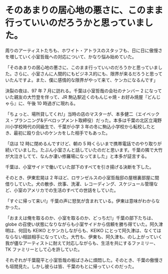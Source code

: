 # そのあまりの居心地の悪さに、このまま行っていいのだろうかと思っていました。

周りのアーティストたちも、ホワイト・アトラスのスタッフも、日に日に傲慢さを増していく小室哲哉への対応について、かなり悩み始めていた。

「そのあまりの居心地の悪さに、このまま行っていいのだろうかと思っていました。さらに、小室さんに人間的にもビジネス的にも、限界が来るだろうと思っていたんですよ。また、僕に感情的な限界がやって来て、ケンカになるんです」

決裂の夜は、97 年 7 月に訪れる。千葉は小室哲哉の会社のナンバー 2 になっていた親友の大竹登を伴って、JR 駒込駅近くのもんじゃ焼・お好み焼屋『どんじゃら』に、午後 10 時過ぎに現れる。

「ちょっと、場所貸してくれ!」当時の店のマスターが、本多健二（エイベックス・プランニング&デベロップメント取締役）だった。本多は千葉の北区立滝野川小学校時代の同級生で、千葉が小学 3 年の冬に駒込小学校から転校したとき、最初に殴り合いのケンカをした相手でもあった。

「店は 12 時に閉めるんですけど、朝の 5 時くらいまで携帯電話でのやり取りが続いていました。たぶん小室さんと話していたのだと思います。千葉の隣で大竹が大泣きしてて、なんか凄い修羅場になってました」と本多が証言する。

千葉は、小室サイドで働いていた部下のすべてを引き揚げる決断を下した。

そのとき、伊東宏晃は 2 年ほど、ロサンゼルスの小室哲哉邸の屋根裏部屋に間借りしていた。犬の散歩、炊事、洗濯、レコーディング、スケジュール管理など、小室のアメリカでの生活のすべての世話をしていた。

「すぐに帰って来い!」千葉の声に怒気が含まれている。伊東は意味がわからなかった。

「おまえは俺を取るのか、小室を取るのか、どっちだ!」千葉の部下たちは、globe の召使い状態になりながらも小室サイドから信頼を勝ち得ていた。阿久津明は、何回も KEIKO とケンカしながらも、KEIKO にとって阿久津は、なくてはならない相談相手になっていた。大竹も、伊東も、阿久津も、のし上がっていく我が儘なアーティストに耐えて対応しながらも、生活を共にするファミリー、TK ファミリーとして心を許していた。

それぞれが千葉龍平と小室哲哉の板ばさみに煩悶した。そのとき、千葉の傲慢さも垣間見た。しかし彼らは皆、千葉のもとに帰っていくのだった。
